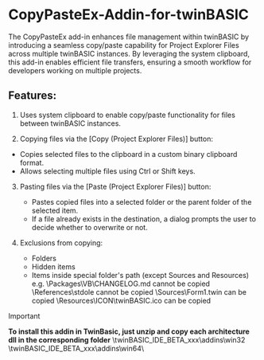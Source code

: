 # CopyPasteEx-Addin-for-twinBASIC

The CopyPasteEx add-in enhances file management within twinBASIC by introducing a seamless 
copy/paste capability for Project Explorer Files across multiple twinBASIC instances. 
By leveraging the system clipboard, this add-in enables efficient file transfers, 
ensuring a smooth workflow for developers working on multiple projects.

Features:
------------

1) Uses system clipboard to enable copy/paste functionality for files between twinBASIC instances.
  
2) Copying files via the [Copy (Project Explorer Files)] button:
  - Copies selected files to the clipboard in a custom binary clipboard format.
  - Allows selecting multiple files using Ctrl or Shift keys.

3) Pasting files via the [Paste (Project Explorer Files)] button:
   - Pastes copied files into a selected folder or the parent folder of the selected item.
   - If a file already exists in the destination, a dialog prompts the user to decide whether to overwrite or not.

4) Exclusions from copying:
   - Folders
   - Hidden items
   - Items inside special folder's path (except Sources and Resources)
     e.g. \Packages\VB\CHANGELOG.md   		cannot be copied
          \References\stdole          		cannot be copied
          \Sources\Form1.twin         		can be copied
          \Resources\ICON\twinBASIC.ico	   	can be copied



> [!IMPORTANT]  
> **To install this addin in TwinBasic, just unzip and copy each architecture dll in the corresponding folder**
> \twinBASIC_IDE_BETA_xxx\addins\win32\
> \twinBASIC_IDE_BETA_xxx\addins\win64\
